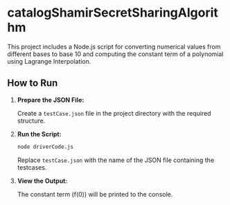 # catalogShamirSecretSharingAlgorithm

This project includes a Node.js script for converting numerical values from different bases to base 10 and computing the constant term of a polynomial using Lagrange Interpolation.

## How to Run

1. **Prepare the JSON File:**

   Create a `testCase.json` file in the project directory with the required structure.

2. **Run the Script:**

    ```bash
    node driverCode.js
    ```

   Replace `testCase.json` with the name of the JSON file containing the testcases.

3. **View the Output:**

   The constant term (f(0)) will be printed to the console.
